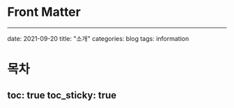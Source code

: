 # Front Matter
---
date: 2021-09-20
title: "소개"
categories: blog
tags: information
# 목차
toc: true
toc_sticky: true
---